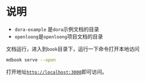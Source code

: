 # 说明

* `dora-example` 是`dora`示例文档的目录
* `openloong`是`openloong`项目文档的目录

文档运行，进入到`book`目录下，运行一下命令打开本地访问

```bash
mdbook serve --open
```

打开地址[`http://localhost:3000`](http://localhost:3000)即可访问。